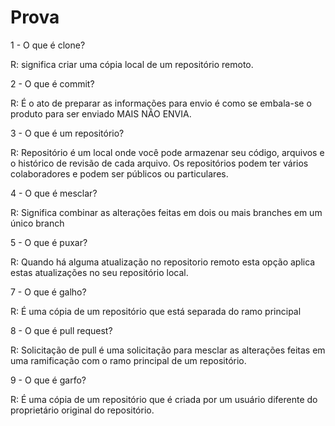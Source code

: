 # Prova

1 - O que é clone?

R: significa criar uma cópia local de um repositório remoto.

2 - O que é commit?

R: É o ato de preparar as informações para envio é como se embala-se o produto para ser enviado MAIS NÂO ENVIA.

3 - O que é um repositório?

R: Repositório é um local onde você pode armazenar seu código, arquivos e o histórico de revisão de cada arquivo. Os repositórios podem ter vários colaboradores e podem ser públicos ou particulares.

4 - O que é mesclar?

R: Significa combinar as alterações feitas em dois ou mais branches em um único branch

5 - O que é puxar?

R: Quando há alguma atualização no repositorio remoto esta opção aplica estas atualizações no seu repositório local.

7 - O que é galho?

R: É uma cópia de um repositório que está separada do ramo principal

8 - O que é pull request?

R: Solicitação de pull é uma solicitação para mesclar as alterações feitas em uma ramificação com o ramo principal de um repositório.

9 - O que é garfo?

R: É uma cópia de um repositório que é criada por um usuário diferente do proprietário original do repositório.



 

 